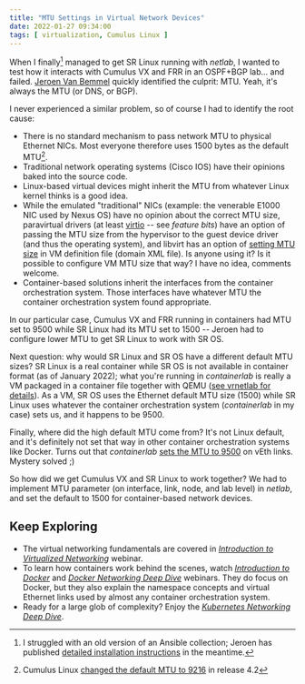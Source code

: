 ```yaml
---
title: "MTU Settings in Virtual Network Devices"
date: 2022-01-27 09:34:00
tags: [ virtualization, Cumulus Linux ]
---
```

When I finally[^1] managed to get SR Linux running with *netlab*, I wanted to test how it interacts with Cumulus VX and FRR in an OSPF+BGP lab... and failed. [Jeroen Van Bemmel](https://github.com/jbemmel) quickly identified the culprit: MTU. Yeah, it's always the MTU (or DNS, or BGP).

I never experienced a similar problem, so of course I had to identify the root cause:
<!--more-->
* There is no standard mechanism to pass network MTU to physical Ethernet NICs. Most everyone therefore uses 1500 bytes as the default MTU[^CL].
* Traditional network operating systems (Cisco IOS) have their opinions baked into the source code.
* Linux-based virtual devices might inherit the MTU from whatever Linux kernel thinks is a good idea.
* While the emulated "traditional" NICs (example: the venerable E1000 NIC used by Nexus OS) have no opinion about the correct MTU size, paravirtual drivers (at least [virtio](https://docs.oasis-open.org/virtio/virtio/v1.1/virtio-v1.1.html) -- see *feature bits*) have an option of passing the MTU size from the hypervisor to the guest device driver (and thus the operating system), and libvirt has an option of [setting MTU size](https://libvirt.org/formatdomain.html#mtu-configuration) in VM definition file (domain XML file). Is anyone using it? Is it possible to configure VM MTU size that way? I have no idea, comments welcome.
* Container-based solutions inherit the interfaces from the container orchestration system. Those interfaces have whatever MTU the container orchestration system found appropriate.

[^CL]: Cumulus Linux [changed the default MTU to 9216](https://docs.nvidia.com/networking-ethernet-software/cumulus-linux-42/Layer-1-and-Switch-Ports/Interface-Configuration-and-Management/Switch-Port-Attributes/) in release 4.2

In our particular case, Cumulus VX and FRR running in containers had MTU set to 9500 while SR Linux had its MTU set to 1500 -- Jeroen had to configure lower MTU  to get SR Linux to work with SR OS.

Next question: why would SR Linux and SR OS have a different default MTU sizes? SR Linux is a real container while SR OS is not available in container format (as of January 2022); what you're running in *containerlab* is really a VM packaged in a container file together with QEMU ([see vrnetlab for details](https://github.com/vrnetlab/vrnetlab)). As a VM, SR OS uses the Ethernet default MTU size (1500) while SR Linux uses whatever the container orchestration system (*containerlab* in my case) sets us, and it happens to be 9500.

Finally, where did the high default MTU come from? It's not Linux default, and it's definitely not set that way in other container orchestration systems like Docker. Turns out that *containerlab* [sets the MTU to 9500](https://containerlab.srlinux.dev/manual/network/#point-to-point-links) on vEth links. Mystery solved ;)

So how did we get Cumulus VX and SR Linux to work together? We had to implement MTU parameter (on interface, link, node, and lab level) in *netlab*, and set the default to 1500 for container-based network devices.

## Keep Exploring

* The virtual networking fundamentals are covered in _[Introduction to Virtualized Networking](https://www.ipspace.net/Introduction_to_Virtualized_Networking)_ webinar.
* To learn how containers work behind the scenes, watch _[Introduction to Docker](https://www.ipspace.net/Introduction_to_Docker)_ and _[Docker Networking Deep Dive](https://www.ipspace.net/Docker_Networking_Deep_Dive)_ webinars. They do focus on Docker, but they also explain the namespace concepts and virtual Ethernet links used by almost any container orchestration system.
* Ready for a large glob of complexity? Enjoy the _[Kubernetes Networking Deep Dive](https://www.ipspace.net/Kubernetes_Networking_Deep_Dive)_.

[^1]: I struggled with an old version of an Ansible collection; Jeroen has published [detailed installation instructions](https://netlab.tools/caveats/#nokia-sr-linux) in the meantime.